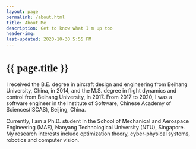 ```yaml
---
layout: page
permalink: /about.html
title: About Me
description: Get to know what I'm up too
header-img: 
last-updated: 2020-10-30 5:55 PM
---
```


<h1 class="mx-auto" style="font-family:Courgette;">{{ page.title }}</h1>
I received the B.E. degree in aircraft design and engineering from Beihang University, China, in 2014, and the M.S. degree in flight dynamics and control from Beihang University, in 2017. From 2017 to 2020, I was a software engineer in the Institute of Software, Chinese Academy of Sciences(ISCAS), Beijing, China. 

Currently, I am a Ph.D. student in the School of Mechanical and Aerospace Engineering (MAE), Nanyang Technological University (NTU), Singapore. My research interests include optimization theory, cyber-physical systems, robotics and computer vision.


<!-- *This is an example of code*
```js
<script>
    $(document).ready(function() {
        $(".toast").toast('show');
    });
</script>
``` -->


